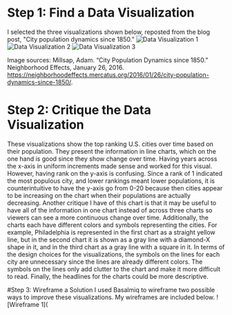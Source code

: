 # Step 1: Find a Data Visualization
I selected the three visualizations shown below, reposted from the blog post, "City population dynamics since 1850."
![Data Visualization 1](https://neighborhoodeffects.mercatus.org/wp-content/uploads/2016/01/top-cities-1850-1900.jpg)
![Data Visualization 2](https://neighborhoodeffects.mercatus.org/wp-content/uploads/2016/01/top-cities-1900-1950.jpg)
![Data Visualization 3](https://neighborhoodeffects.mercatus.org/wp-content/uploads/2016/01/top-cities-1950-2010.jpg)

Image sources: Millsap, Adam. “City Population Dynamics since 1850.” Neighborhood Effects, January 26, 2016. https://neighborhoodeffects.mercatus.org/2016/01/26/city-population-dynamics-since-1850/.

# Step 2: Critique the Data Visualization
These visualizations show the top ranking U.S. cities over time based on their population. They present the information in line charts, which on the one hand is good since they show change over time. Having years across the x-axis in uniform increments made sense and worked for this visual. However, having rank on the y-axis is confusing. Since a rank of 1 indicated the most populous city, and lower rankings meant lower populations, it is counterintuitive to have the y-axis go from 0-20 because then cities appear to be increasing on the chart when their populations are actually decreasing.
Another critique I have of this chart is that it may be useful to have all of the information in one chart instead of across three charts so viewers can see a more continuous change over time. 
Additionally, the charts each have different colors and symbols representing the cities. For example, Philadelphia is represented in the first chart as a straight yellow line, but in the second chart it is shown as a gray line with a diamond-X shape in it, and in the third chart as a gray line with a square in it. 
In terms of the design choices for the visualizations, the symbols on the lines for each city are unnecessary since the lines are already different colors. 
The symbols on the lines only add clutter to the chart and make it more difficult to read.
Finally, the headlines for the charts could be more descriptive.

#Step 3: Wireframe a Solution
I used Basalmiq to wireframe two possible ways to improve these visualizations. My wireframes are included below.
![Wireframe 1](
